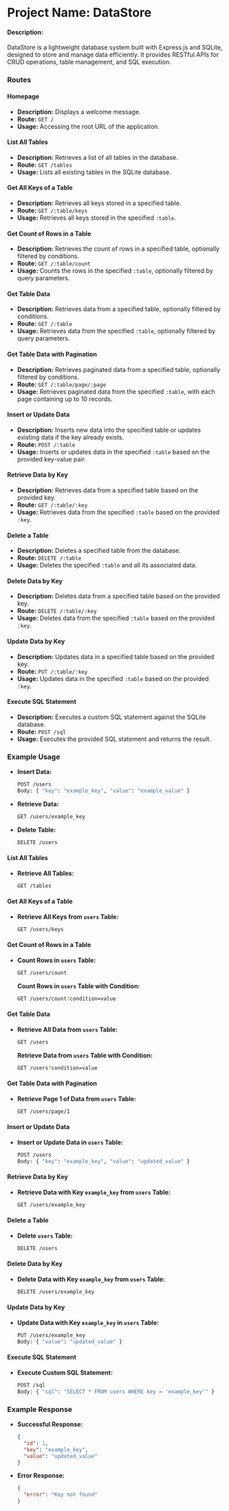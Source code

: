 
# Project Name: DataStore

#### Description:
DataStore is a lightweight database system built with Express.js and SQLite, designed to store and manage data efficiently. It provides RESTful APIs for CRUD operations, table management, and SQL execution.

### Routes

#### Homepage
- **Description:** Displays a welcome message.
- **Route:** `GET /`
- **Usage:** Accessing the root URL of the application.

#### List All Tables
- **Description:** Retrieves a list of all tables in the database.
- **Route:** `GET /tables`
- **Usage:** Lists all existing tables in the SQLite database.

#### Get All Keys of a Table
- **Description:** Retrieves all keys stored in a specified table.
- **Route:** `GET /:table/keys`
- **Usage:** Retrieves all keys stored in the specified `:table`.

#### Get Count of Rows in a Table
- **Description:** Retrieves the count of rows in a specified table, optionally filtered by conditions.
- **Route:** `GET /:table/count`
- **Usage:** Counts the rows in the specified `:table`, optionally filtered by query parameters.

#### Get Table Data
- **Description:** Retrieves data from a specified table, optionally filtered by conditions.
- **Route:** `GET /:table`
- **Usage:** Retrieves data from the specified `:table`, optionally filtered by query parameters.

#### Get Table Data with Pagination
- **Description:** Retrieves paginated data from a specified table, optionally filtered by conditions.
- **Route:** `GET /:table/page/:page`
- **Usage:** Retrieves paginated data from the specified `:table`, with each page containing up to 10 records.

#### Insert or Update Data
- **Description:** Inserts new data into the specified table or updates existing data if the key already exists.
- **Route:** `POST /:table`
- **Usage:** Inserts or updates data in the specified `:table` based on the provided key-value pair.

#### Retrieve Data by Key
- **Description:** Retrieves data from a specified table based on the provided key.
- **Route:** `GET /:table/:key`
- **Usage:** Retrieves data from the specified `:table` based on the provided `:key`.

#### Delete a Table
- **Description:** Deletes a specified table from the database.
- **Route:** `DELETE /:table`
- **Usage:** Deletes the specified `:table` and all its associated data.

#### Delete Data by Key
- **Description:** Deletes data from a specified table based on the provided key.
- **Route:** `DELETE /:table/:key`
- **Usage:** Deletes data from the specified `:table` based on the provided `:key`.

#### Update Data by Key
- **Description:** Updates data in a specified table based on the provided key.
- **Route:** `PUT /:table/:key`
- **Usage:** Updates data in the specified `:table` based on the provided `:key`.

#### Execute SQL Statement
- **Description:** Executes a custom SQL statement against the SQLite database.
- **Route:** `POST /sql`
- **Usage:** Executes the provided SQL statement and returns the result.

### Example Usage
- **Insert Data:**
  ```bash
  POST /users
  Body: { "key": "example_key", "value": "example_value" }
  ```
- **Retrieve Data:**
  ```bash
  GET /users/example_key
  ```
- **Delete Table:**
  ```bash
  DELETE /users
  ```

#### List All Tables
- **Retrieve All Tables:**
  ```bash
  GET /tables
  ```

#### Get All Keys of a Table
- **Retrieve All Keys from `users` Table:**
  ```bash
  GET /users/keys
  ```

#### Get Count of Rows in a Table
- **Count Rows in `users` Table:**
  ```bash
  GET /users/count
  ```
  **Count Rows in `users` Table with Condition:**
  ```bash
  GET /users/count?condition=value
  ```

#### Get Table Data
- **Retrieve All Data from `users` Table:**
  ```bash
  GET /users
  ```
  **Retrieve Data from `users` Table with Condition:**
  ```bash
  GET /users?condition=value
  ```

#### Get Table Data with Pagination
- **Retrieve Page 1 of Data from `users` Table:**
  ```bash
  GET /users/page/1
  ```

#### Insert or Update Data
- **Insert or Update Data in `users` Table:**
  ```bash
  POST /users
  Body: { "key": "example_key", "value": "updated_value" }
  ```

#### Retrieve Data by Key
- **Retrieve Data with Key `example_key` from `users` Table:**
  ```bash
  GET /users/example_key
  ```

#### Delete a Table
- **Delete `users` Table:**
  ```bash
  DELETE /users
  ```

#### Delete Data by Key
- **Delete Data with Key `example_key` from `users` Table:**
  ```bash
  DELETE /users/example_key
  ```

#### Update Data by Key
- **Update Data with Key `example_key` in `users` Table:**
  ```bash
  PUT /users/example_key
  Body: { "value": "updated_value" }
  ```

#### Execute SQL Statement
- **Execute Custom SQL Statement:**
  ```bash
  POST /sql
  Body: { "sql": "SELECT * FROM users WHERE key = 'example_key'" }
  ```

### Example Response
- **Successful Response:**
  ```json
  {
    "id": 1,
    "key": "example_key",
    "value": "updated_value"
  }
  ```

- **Error Response:**
  ```json
  {
    "error": "Key not found"
  }
  ```
